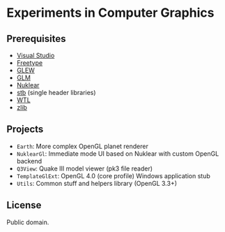 # Experiments in Computer Graphics

## Prerequisites

* [Visual Studio](https://www.visualstudio.com/vs/community/)
* [Freetype](https://www.freetype.org/)
* [GLEW](https://github.com/nigels-com/glew/)
* [GLM](https://github.com/g-truc/glm/)
* [Nuklear](https://github.com/vurtun/nuklear)
* [stb](https://github.com/nothings/stb) (single header libraries)
* [WTL](https://sourceforge.net/projects/wtl/)
* [zlib](https://www.zlib.net/)

## Projects

* `Earth`: More complex OpenGL planet renderer
* `NuklearGl`: Immediate mode UI based on Nuklear with custom OpenGL backend
* `Q3View`: Quake III model viewer (pk3 file reader)
* `TemplateGlExt`: OpenGL 4.0 (core profile) Windows application stub
* `Utils`: Common stuff and helpers library (OpenGL 3.3+)

## License

Public domain.
